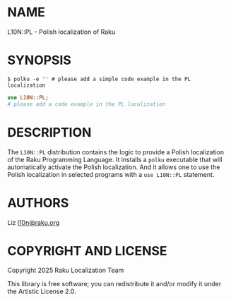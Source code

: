 NAME
====

L10N::PL - Polish localization of Raku

SYNOPSIS
========

    $ polku -e '' # please add a simple code example in the PL localization

```raku
use L10N::PL;
# please add a code example in the PL localization
```

DESCRIPTION
===========

The `L10N::PL` distribution contains the logic to provide a Polish localization of the Raku Programming Language. It installs a `polku` executable that will automatically activate the Polish localization. And it allows one to use the Polish localization in selected programs with a `use L10N::PL` statement.

AUTHORS
=======

Liz <l10n@raku.org>

COPYRIGHT AND LICENSE
=====================

Copyright 2025 Raku Localization Team

This library is free software; you can redistribute it and/or modify it under the Artistic License 2.0.

